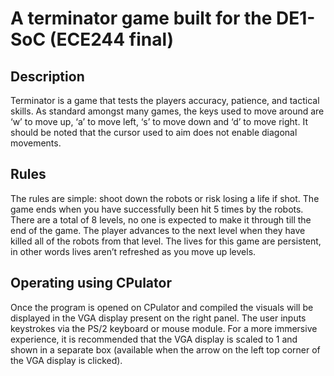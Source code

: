 # A terminator game built for the DE1-SoC (ECE244 final)

## Description

Terminator  is a game that tests the players accuracy, patience, and tactical skills. As standard amongst many games, the keys used to move around are ‘w’ to move up, ‘a’ to move left, ‘s’ to move down and ‘d’ to move right. It should be noted that the cursor used to aim does not enable diagonal movements.

## Rules

The rules are simple: shoot down the robots or risk losing a life if shot. The game ends when you have successfully been hit 5 times by the robots. There are a total of 8 levels, no one is expected to make it through till the end of the game. The player advances to the next level when they have killed all of the robots from that level. The lives for this game are persistent, in other words lives aren’t refreshed as you move up levels.

## Operating using CPulator

Once the program is opened on CPulator and compiled the visuals will be displayed in the VGA display present on the right panel. The user inputs keystrokes via the PS/2 keyboard or mouse module. For a more immersive experience, it is recommended that the VGA display is scaled to 1 and shown in a separate box (available when the arrow on the left top corner of the VGA display is clicked).

